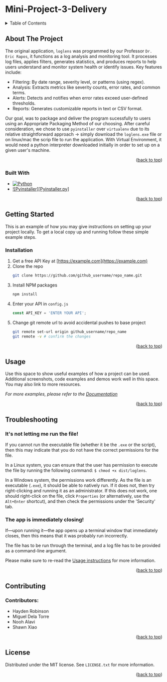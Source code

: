 # Mini-Project-3-Delivery

<!-- TABLE OF CONTENTS -->
<details>
  <summary>Table of Contents</summary>
  <ol>
    <li>
      <a href="#about-the-project">About The Project</a>
      <ul>
        <li><a href="#built-with">Built With</a></li>
      </ul>
    </li>
    <li>
      <a href="#getting-started">Getting Started</a>
      <ul>
        <li><a href="#prerequisites">Prerequisites</a></li>
        <li><a href="#installation">Installation</a></li>
      </ul>
    </li>
    <li><a href="#usage examples">Usage</a></li>
    <li><a href="#troubleshooting">Troubleshooting</a></li>
    <li><a href="#contributing">Contributing</a></li>
    <li><a href="#license">License</a></li>
    <li><a href="#acknowledgments">Acknowledgments</a></li>
  </ol>
</details>



<!-- ABOUT THE PROJECT -->
## About The Project

The original application, `loglens` was programmed by our Professor `Dr. Eric Rapos`,  it functions as a log analysis and monitoring tool. It processes log files, applies filters, generates statistics, and produces reports to help users understand and monitor system health or identify issues. Key features include:

- Filtering: By date range, severity level, or patterns (using regex).
- Analysis: Extracts metrics like severity counts, error rates, and common terms.
- Alerts: Detects and notifies when error rates exceed user-defined thresholds.
- Reports: Generates customizable reports in text or CSV format.


Our goal, was to package and deliver the program sucessfully to users using an Appropriate Packaging Method of our choosing. After careful consideration, we chose to use `pyinstaller` over `virtualenv` due to its relative straightforward approach -> simply download the `loglens.exe` file or on linux/mac the scrip file to run the application. With Virtual Environment, it would need a python interpreter downloaded initially in order to set up on a given user's machine. 


<p align="right">(<a href="#readme-top">back to top</a>)</p>



### Built With

* [![Python][Python.py]][Python-url]
* [![Pyinstaller][Pyinstaller.py]][Pyinstaller-url]


<p align="right">(<a href="#readme-top">back to top</a>)</p>



<!-- GETTING STARTED -->
## Getting Started

This is an example of how you may give instructions on setting up your project locally.
To get a local copy up and running follow these simple example steps.

### Installation

1. Get a free API Key at [https://example.com](https://example.com)
2. Clone the repo
   ```sh
   git clone https://github.com/github_username/repo_name.git
   ```
3. Install NPM packages
   ```sh
   npm install
   ```
4. Enter your API in `config.js`
   ```js
   const API_KEY = 'ENTER YOUR API';
   ```
5. Change git remote url to avoid accidental pushes to base project
   ```sh
   git remote set-url origin github_username/repo_name
   git remote -v # confirm the changes
   ```

<p align="right">(<a href="#readme-top">back to top</a>)</p>



<!-- USAGE EXAMPLES -->
## Usage

Use this space to show useful examples of how a project can be used. Additional screenshots, code examples and demos work well in this space. You may also link to more resources.

_For more examples, please refer to the [Documentation](https://example.com)_

<p align="right">(<a href="#readme-top">back to top</a>)</p>


<!-- TROUBLESHOOTING -->
## Troubleshooting
### It's not letting me run the file!
If you cannot run the executable file (whether it be the `.exe` or the script), then this may indicate that you do not have the correct permissions for the file.

In a Linux system, you can ensure that the user has permission to execute the file by running the following command: `$ chmod +x dist/loglens`.

In a Windows system, the permissions work differently. As the file is an executable (`.exe`), it should be able to natively run. If it does not, then try right-clicking and running it as an administrator. If this does not work, one should right-click on the file, click `Properties` (or alternatively, use the `Alt+Enter` shortcut), and then check the permissions under the 'Security' tab. 

### The app is immediately closing!
If—upon running it—the app opens up a terminal window that immediately closes, then this means that it was probably run incorrectly.

The file has to be run through the terminal, and a log file has to be provided as a command-line argument.

Please make sure to re-read the <a href="#usage">Usage instructions</a> for more information.

<p align="right">(<a href="#readme-top">back to top</a>)</p>

<!-- CONTRIBUTING -->
## Contributing


### Contributors:
- Hayden Robinson
- Miguel Dela Torre
- Nooh Alavi
- Shawn Xiao

<p align="right">(<a href="#readme-top">back to top</a>)</p>


<!-- LICENSE -->
## License

Distributed under the MIT license. See `LICENSE.txt` for more information.

<p align="right">(<a href="#readme-top">back to top</a>)</p>

<!-- MARKDOWN LINKS & IMAGES -->
<!-- https://www.markdownguide.org/basic-syntax/#reference-style-links -->
[product-screenshot]: images/screenshot.png
[Python.py]:https://img.shields.io/badge/python-3670A0?style=for-the-badge&logo=python&logoColor=ffdd54
[Python-url]:https://www.python.org/

[Pyinstaller-url]: https://pyinstaller.org/en/stable/